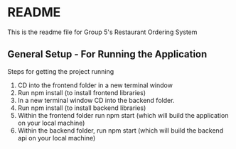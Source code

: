 # README

This is the readme file for Group 5's Restaurant Ordering System

## General Setup - For Running the Application
Steps for getting the project running
1) CD into the frontend folder in a new terminal window
2) Run npm install (to install frontend libraries)
3) In a new terminal window CD into the backend folder.
4) Run npm install (to install backend libraries)
5) Within the frontend folder run npm start (which will build the application on your local machine)
6) Within the backend folder, run npm start (which will build the backend api on your local machine)
